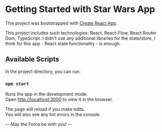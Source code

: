# Getting Started with Star Wars App

This project was bootstrapped with [Create React App](https://github.com/facebook/create-react-app).

This project includes such technologies: React, React-Flow, React Router Dom, TypeScript.
I didn't use any additional libraries for the state/store, I think for this app - React state functionality - is enough.

## Available Scripts

In the project directory, you can run:

### `npm start`

Runs the app in the development mode.\
Open [http://localhost:3000](http://localhost:3000) to view it in the browser.

The page will reload if you make edits.\
You will also see any lint errors in the console.

-- May the Force be with you! --
